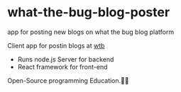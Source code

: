 # what-the-bug-blog-poster
app for posting new blogs on what the bug blog platform

Client app for postin blogs at <a href="https://what-the-bug.tk">wtb</a>

* Runs node.js Server for backend
* React framework for front-end


Open-Source programming Education.🚀🚀

